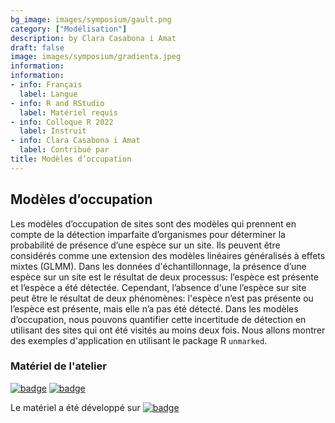 ```yaml
---
bg_image: images/symposium/gault.png
category: ["Modélisation"]
description: by Clara Casabona i Amat
draft: false
image: images/symposium/gradienta.jpeg
information:
information:
- info: Français
  label: Langue
- info: R and RStudio
  label: Matériel requis
- info: Colloque R 2022
  label: Instruit
- info: Clara Casabona i Amat
  label: Contribué par
title: Modèles d’occupation
---
```


## Modèles d’occupation

Les modèles d’occupation de sites sont des modèles qui prennent en compte de la détection imparfaite d’organismes pour déterminer la probabilité de présence d’une espèce sur un site. Ils peuvent être considérés comme une extension des modèles linéaires généralisés à effets mixtes (GLMM). Dans les données d'échantillonnage, la présence d’une espèce sur un site est le résultat de deux processus: l’espèce est présente et l’espèce a été détectée. Cependant, l’absence d'une l’espèce sur site peut être le résultat de deux phénomènes: l'espèce n’est pas présente ou l’espèce est présente, mais elle n’a pas été détecté. Dans les modèles d’occupation, nous pouvons quantifier cette incertitude de détection en utilisant des sites qui ont été visités au moins deux fois. Nous allons montrer des exemples d'application en utilisant le package R `unmarked`.

### Matériel de l'atelier 

[![badge](https://img.shields.io/static/v1?style=for-the-badge&label=Presentation&message=Ouvrir&color=BF616A)](http://r.qcbs.ca/ModelesOccupation/OccupationModels.html#1) [![badge](https://img.shields.io/static/v1?style=for-the-badge&label=Matériel&message=Script-et-Données&color=B48EAD)](https://github.com/Clara-Casabona/ModelesOccupation/tree/main/data) 

Le matériel a été développé sur [![badge](https://img.shields.io/static/v1?style=social&logo=github&label=GitHub&message=Clara-Casabona/ModelesOccupation&color=BF616A)](https://github.com/Clara-Casabona/ModelesOccupation) 
